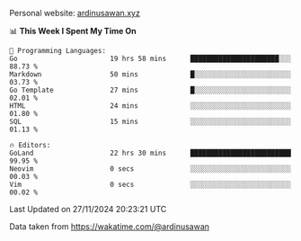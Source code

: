 Personal website: [ardinusawan.xyz](https://ardinusawan.xyz)

<!--START_SECTION:waka-->
📊 **This Week I Spent My Time On** 

```text
💬 Programming Languages: 
Go                       19 hrs 58 mins      ██████████████████████░░░   88.73 % 
Markdown                 50 mins             █░░░░░░░░░░░░░░░░░░░░░░░░   03.73 % 
Go Template              27 mins             █░░░░░░░░░░░░░░░░░░░░░░░░   02.01 % 
HTML                     24 mins             ░░░░░░░░░░░░░░░░░░░░░░░░░   01.80 % 
SQL                      15 mins             ░░░░░░░░░░░░░░░░░░░░░░░░░   01.13 % 

🔥 Editors: 
GoLand                   22 hrs 30 mins      █████████████████████████   99.95 % 
Neovim                   0 secs              ░░░░░░░░░░░░░░░░░░░░░░░░░   00.03 % 
Vim                      0 secs              ░░░░░░░░░░░░░░░░░░░░░░░░░   00.02 % 
```


 Last Updated on 27/11/2024 20:23:21 UTC
<!--END_SECTION:waka-->
Data taken from https://wakatime.com/@ardinusawan
